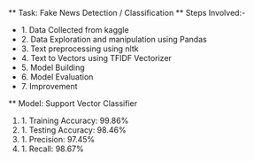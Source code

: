 ** Task: Fake News Detection / Classification
** Steps Involved:-
<ul>
  <li> 1. Data Collected from kaggle</li>
  <li> 2. Data Exploration and manipulation using Pandas</li>
  <li>3. Text preprocessing using nltk </li>
  <li>4. Text to Vectors using TFIDF Vectorizer </li>
  <li> 5. Model Building</li>
  <li>6. Model Evaluation </li>
  <li>7. Improvement </li>
</ul>
** Model: Support Vector Classifier
<ol>
  <li>1. Training Accuracy: 99.86%</li>
  <li>1. Testing Accuracy: 98.46%</li>
  <li>1. Precision: 97.45%</li>
  <li>1. Recall: 98.67%</li>
</ol>
